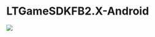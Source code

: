 # LTGameSDKFB2.X-Android

[![](https://jitpack.io/v/muyishuangfeng/LTGameSDKGuest2.X-Android.svg)](https://jitpack.io/#muyishuangfeng/LTGameSDKGuest2.X-Android)
